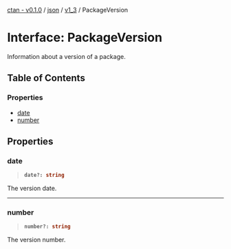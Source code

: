 [ctan - v0.1.0](../README.md) / [json](../modules/json.md) / [v1\_3](../modules/json.v1_3.md) / PackageVersion

# Interface: PackageVersion

Information about a version of a package.

## Table of Contents

### Properties

- [date](json.v1_3.PackageVersion.md#date)
- [number](json.v1_3.PackageVersion.md#number)

## Properties

### date

> <b>
>
> ```typescript
> date?: string
> ```
>
> </b>

The version date.

<dl>

</dl>

___

### number

> <b>
>
> ```typescript
> number?: string
> ```
>
> </b>

The version number.

<dl>

</dl>
